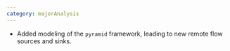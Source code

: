 ```yaml
---
category: majorAnalysis
---
```

* Added modeling of the `pyramid` framework, leading to new remote flow sources and sinks.